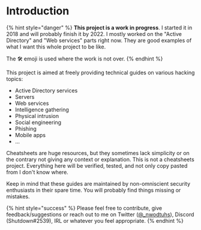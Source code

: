 # Introduction

{% hint style="danger" %}
**This project is a work in progress**. I started it in 2018 and will probably finish it by 2022. I mostly worked on the "Active Directory" and "Web services" parts right now. They are good examples of what I want this whole project to be like.

The 🛠️ emoji is used where the work is not over.
{% endhint %}

This project is aimed at freely providing technical guides on various hacking topics:

* Active Directory services
* Servers
* Web services
* Intelligence gathering
* Physical intrusion
* Social engineering
* Phishing
* Mobile apps
* ...

Cheatsheets are huge resources, but they sometimes lack simplicity or on the contrary not giving any context or explanation. This is not a cheatsheets project. Everything here will be verified, tested, and not only copy pasted from I don't know where.

Keep in mind that these guides are maintained by non-omniscient security enthusiasts in their spare time. You will probably find things missing or mistakes.

{% hint style="success" %}
Please feel free to contribute, give feedback/suggestions or reach out to me on Twitter \([@\_nwodtuhs](https://twitter.com/_nwodtuhs)\), Discord \(Shutdown\#2539\), IRL or whatever you feel appropriate.
{% endhint %}

